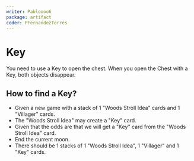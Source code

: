 ```yaml
---
writer: Pabloooo6
package: artifact
coder: PFernandezTorres
---
```


# Key

You need to use a Key to open the chest.
When you open the Chest with a Key, both objects disappear.

## How to find a Key?

 * Given a new game with a stack of 1 "Woods Stroll Idea" cards and 1 "Villager" cards.
 * The "Woods Stroll Idea" may create a "Key" card.
 * Given that the odds are that we will get a "Key" card from the "Woods Stroll Idea" card.
 * End the current moon.
 * There should be 1 stacks of 1 "Woods Stroll Idea", 1 "Villager" and 1 "Key" cards.

